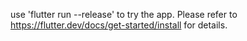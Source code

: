 use 'flutter run --release' to try the app.
Please refer to https://flutter.dev/docs/get-started/install for details.